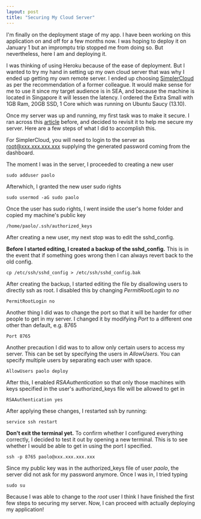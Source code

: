```yaml
---
layout: post
title: "Securing My Cloud Server"
---
```


I'm finally on the deployment stage of my app. I have been working on this application on and off for a few months now. I was hoping to deploy it on January 1 but an impromptu trip stopped me from doing so. But nevertheless, here I am and deploying it.

I was thinking of using Heroku because of the ease of deployment. But I wanted to try my hand in setting up my own cloud server that was why I ended up getting my own remote server. I ended up choosing [SimplerCloud](http://www.simplercloud.com) as per the recommendation of a former colleague. It would make sense for me to use it since my target audience is in SEA, and because the machine is located in Singapore it will lessen the latency. I ordered the Extra Small with 1GB Ram, 20GB SSD, 1 Core which was running on Ubuntu Saucy (13.10).

Once my server was up and running, my first task was to make it secure. I ran across this [article](http://robmclarty.com/blog/how-to-setup-a-production-server-for-rails-4) before, and decided to revisit it to help me secure my server. Here are a few steps of what I did to accomplish this.

For SimplerCloud, you will need to login to the server as root@xxx.xxx.xxx.xxx supplying the generated password coming from the dashboard.

The moment I was in the server, I proceeded to creating a new user

    sudo adduser paolo

Afterwhich, I granted the new user sudo rights

    sudo usermod -aG sudo paolo

Once the user has sudo rights, I went inside the user's home folder and copied my machine's public key

    /home/paolo/.ssh/authorized_keys


After creating a new user, my next stop was to edit the sshd_config.

**Before I started editing, I created a backup of the sshd_config.** This is in the event that if something goes wrong then I can always revert back to the old config.

    cp /etc/ssh/sshd_config > /etc/ssh/sshd_config.bak

After creating the backup, I started editing the file by disallowing users to directly ssh as root. I disabled this by changing *PermitRootLogin* to *no*

    PermitRootLogin no

Another thing I did was to change the port so that it will be harder for other people to get in my server. I changed it by modifying *Port* to a different one other than default, e.g. 8765

    Port 8765

Another precaution I did was to to allow only certain users to access my server. This can be set by specifying the users in *AllowUsers*. You can specify multiple users by separating each user with space.

    AllowUsers paolo deploy

After this, I enabled *RSAAuthentication* so that only those machines with keys specified in the user's authorized_keys file will be allowed to get in

    RSAAuthentication yes

After applying these changes, I restarted ssh by running:

    service ssh restart

**Don't exit the terminal yet.** To confirm whether I configured everything correctly, I decided to test it out by opening a new terminal. This is to see whether I would be able to get in using the port I specified.

    ssh -p 8765 paolo@xxx.xxx.xxx.xxx

Since my public key was in the authorized_keys file of user *paolo*, the server did not ask for my password anymore. Once I was in, I tried typing

    sudo su

Because I was able to change to the *root* user I think I have finished the first few steps to securing my server. Now, I can proceed with actually deploying my application!
